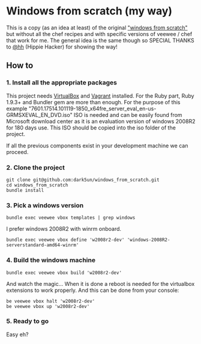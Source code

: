 # Windows from scratch (my way)

This is a copy (as an idea at least) of the original ["windows from scratch"][0] but without all the chef recipes and with specific versions of veewee / chef that work for me. The general idea is the same though so SPECIAL THANKS to [@hh][1] (Hippie Hacker) for showing the way!

## How to

### 1. Install all the appropriate packages

This project needs [VirtualBox][2] and [Vagrant][3] installed. For the Ruby part, Ruby 1.9.3+ and Bundler gem are more than enough.
For the purpose of this example "7601.17514.101119-1850_x64fre_server_eval_en-us-GRMSXEVAL_EN_DVD.iso" ISO is needed and can be easily found from Microsoft download center as it is an evaluation version of windows 2008R2 for 180 days use. This ISO should be copied into the iso folder of the project.

If all the previous components exist in your development machine we can proceed.

### 2. Clone the project

`````
git clone git@github.com:dark5un/windows_from_scratch.git
cd windows_from_scratch
bundle install
`````
### 3. Pick a windows version

`````
bundle exec veewee vbox templates | grep windows
`````

I prefer windows 2008R2 with winrm onboard.

`````
bundle exec veewee vbox define 'w2008r2-dev' 'windows-2008R2-serverstandard-amd64-winrm'
`````

### 4. Build the windows machine

`````
bundle exec veewee vbox build 'w2008r2-dev'
`````

And watch the magic... When it is done a reboot is needed for the virtualbox extensions to work properly. And this can be done from your console:

`````
be veewee vbox halt 'w2008r2-dev'
be veewee vbox up 'w2008r2-dev'

`````

### 5. Ready to go

Easy eh?

[0]: https://github.com/hh/windows-fromscratch
[1]: https://github.com/hh
[2]: https://www.virtualbox.org
[3]: http://www.vagrantup.com
